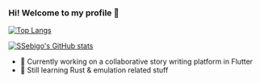 ### Hi! Welcome to my profile 👋

[![Top Langs](https://github-readme-stats.vercel.app/api/top-langs/?username=SSebigo&layout=compact&theme=radical&hide_border=true)](https://github.com/anuraghazra/github-readme-stats)

[![SSebigo's GitHub stats](https://github-readme-stats.vercel.app/api?username=SSebigo&theme=radical&count_private=true&show_icons=true&hide_border=true)](https://github.com/anuraghazra/github-readme-stats)

- 🎯 Currently working on a collaborative story writing platform in Flutter
- 🌱 Still learning Rust & emulation related stuff
